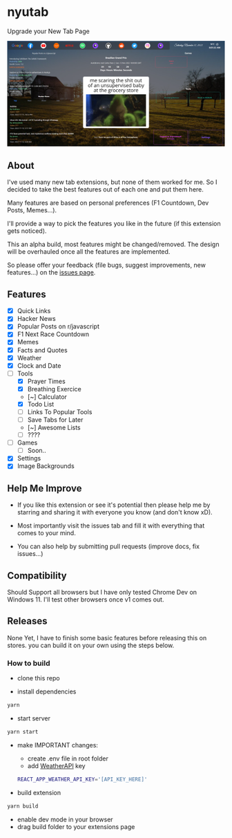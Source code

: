 # nyutab

Upgrade your New Tab Page

![Screenshot](/.github/Assets/screenshot-1v0.7.png)

## About

I've used many new tab extensions, but none of them worked for me. So I decided to take the best features out of each one and put them here.

Many features are based on personal preferences (F1 Countdown, Dev Posts, Memes...).

I'll provide a way to pick the features you like in the future (if this extension gets noticed).

This an alpha build, most features might be changed/removed. The design will be overhauled once all the features are implemented.

So please offer your feedback (file bugs, suggest improvements, new features...) on the [issues page](https://github.com/mohamedbechirmejri/nyutab/issues).

## Features

- [x] Quick Links
- [x] Hacker News
- [x] Popular Posts on r/javascript
- [x] F1 Next Race Countdown
- [x] Memes
- [x] Facts and Quotes
- [x] Weather
- [x] Clock and Date
- [ ] Tools
  - [x] Prayer Times
  - [x] Breathing Exercice
  - [~] Calculator
  - [x] Todo List
  - [ ] Links To Popular Tools
  - [ ] Save Tabs for Later
  - [~] Awesome Lists
  - [ ] ????
- [ ] Games
  - [ ] Soon..
- [x] Settings
- [x] Image Backgrounds

## Help Me Improve

- If you like this extension or see it's potential then please help me by starring and sharing it with everyone you know (and don't know xD).

- Most importantly visit the issues tab and fill it with everything that comes to your mind.

- You can also help by submitting pull requests (improve docs, fix issues...)

## Compatibility

Should Support all browsers but I have only tested Chrome Dev on Windows 11. I'll test other browsers once v1 comes out.

## Releases

None Yet, I have to finish some basic features before releasing this on stores. you can build it on your own using the steps below.

### How to build

- clone this repo

- install dependencies

```bash
yarn
```

- start server

```bash
yarn start
```

- make IMPORTANT changes:

  - create .env file in root folder
  - add [WeatherAPI](https://weatherapi.com) key

  ```bash
  REACT_APP_WEATHER_API_KEY='[API_KEY_HERE]'
  ```

- build extension

```bash
yarn build
```

- enable dev mode in your browser
- drag build folder to your extensions page
